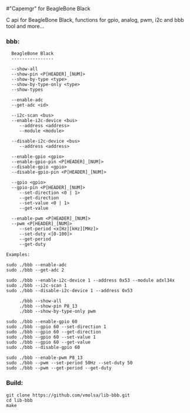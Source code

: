 #"Capemgr" for BeagleBone Black

C api for BeagleBone Black, functions for gpio, analog, pwm, i2c and bbb tool and more...

### bbb:

      BeagleBone Black                                                
      ----------------                                                
                                                                      
      --show-all                                                      
      --show-pin <P[HEADER]_[NUM]>                                    
      --show-by-type <type>                                           
      --show-by-type-only <type>                                      
      --show-types                                                    
                                                                      
      --enable-adc                                                    
      --get-adc <id>                                                  
                                                                      
      --i2c-scan <bus>                                                
      --enable-i2c-device <bus>                                       
         --address <address>                                          
         --module <module>                                            
                                                                      
      --disable-i2c-device <bus>                                      
         --address <address>                                          
                                                                      
      --enable-gpio <gpio>                                            
      --enable-gpio-pin <P[HEADER]_[NUM]>                             
      --disable-gpio <gpio>                                           
      --disable-gpio-pin <P[HEADER]_[NUM]>                            
                                                                      
      --gpio <gpio>                                                   
      --gpio-pin <P[HEADER]_[NUM]>                                    
         --set-direction <0 | 1>                                      
         --get-direction                                              
         --set-value <0 | 1>                                          
         --get-value                                                  
                                                                      
      --enable-pwm <P[HEADER]_[NUM]>                                  
      --pwm <P[HEADER]_[NUM]>                                         
         --set-period <x[Hz][kHz][MHz]>                               
         --set-duty <[0-100]>                                         
         --get-period                                                 
         --get-duty                                                   
                                                                      
    Examples:                                                         
                                                                      
    sudo ./bbb --enable-adc                                           
    sudo ./bbb --get-adc 2                                            
                                                                      
    sudo ./bbb --enable-i2c-device 1 --address 0x53 --module adxl34x  
    sudo ./bbb --i2c-scan 1                                           
    sudo ./bbb --disable-i2c-device 1 --address 0x53                  
                                                                      
         ./bbb --show-all                                             
         ./bbb --show-pin P8_13                                       
         ./bbb --show-by-type-only pwm                                
                                                                      
    sudo ./bbb --enable-gpio 60                                       
    sudo ./bbb --gpio 60 --set-direction 1                            
    sudo ./bbb --gpio 60 --get-direction                              
    sudo ./bbb --gpio 60 --set-value 1                                
    sudo ./bbb --gpio 60 --get-value                                  
    sudo ./bbb --disable-gpio 60                                      
                                                                      
    sudo ./bbb --enable-pwm P8_13                                     
    sudo ./bbb --pwm --set-period 50Hz --set-duty 50                  
    sudo ./bbb --pwm --get-period --get-duty

### Build:
    
    git clone https://github.com/vmolsa/lib-bbb.git
    cd lib-bbb
    make
